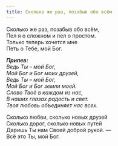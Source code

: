 ```yaml
---
title: Сколько же раз, позабыв обо всём
---
```


Сколько же раз, позабыв обо всём,  
Пел я о сложном и пел о простом.  
Только теперь хочется мне  
Петь о Тебе, мой Бог.

*__Припев:__  
Ведь Ты – мой Бог,  
Мой Бог и Бог моих друзей,  
Ведь Ты – мой Бог,  
Мой Бог и Бог земли моей.  
Слово Твоё в каждом из нас,  
В наших глазах радость и свет.  
Твоя любовь объединяет нас всех.* 

Сколько любви, сколько новых друзей  
Сколько дорог, сколько новых путей  
Даришь Ты нам Своей доброй рукой. —  
Всё это Ты, мой Бог.
